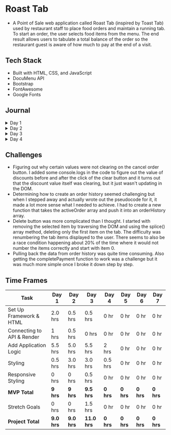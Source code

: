 # Roast Tab
-   A Point of Sale web application called Roast Tab (inspired by Toast Tab) used by restaurant staff to place food orders and maintain a running tab. To start an order, the user selects food items from the menu. The end result allows users to tabulate a total balance of the order so the restaurant guest is aware of how much to pay at the end of a visit.

## Tech Stack
-   Built with HTML, CSS, and JavaScript
-   DocuMenu API
-   Bootstrap
-   FontAwesome
-   Google Fonts

## Journal

<details>
  <summary>Day 1</summary>

#### Set Up

-   Build initial files and connect HTML, CSS, and JS.
-   Add CSS libraries: Bootstrap and Font Awesome.

#### HTML & CSS

-   Add a navbar and a sample button with an event listener that logs text in the console when clicked.
-   Build initial HTML layout with 3 main sections: tab-area, menu-area, and total-area.
-   Create a table for menu items to be added to every time a menu item is selected.
-   Very minor styling, enough to help identify div sizes.

#### JavaScript

-   Expand on button event handler to append a new table row to the tab area with the name of the food item.
-   Loop through array of selected food items, grab the price, and reduce it to a total bill price.
-   Add a Cancel Order button and Send Order button.
-   Add a modal when Pay button is clicked to bring up the payment screen.
-   Add logic to calculate meals tax and to accept a user input value for discounts.

#### Other

-   Examine Postman output and create a sample data set so that I'm not making too many expensive API calls during initial build.
-   Create initial ReadMe file to keep track of progress each day.

      ![Initial Layout](https://i.imgur.com/eixEAK2.png)
      ![Initial Logic](https://media.giphy.com/media/xDddjFdHnXiMHm2eMD/giphy.gif)

    </details>

<details>
     <summary>Day 2</summary>

#### JavaScript
-   Debug calculation of discounts, taxes, and subtotal.
-   Work on logic for order history.
-   Added calculation of total bill based on refactored discounts, taxes, and subtotal.
-   Work on delete button functionality and renumbering of the tab items.
-   Refactor adding items so that the buttons get generated based on the API response dynamically and scales based on number of returned items.
-   Dynamically add event handlers to each of the aforementioned menu option buttons.

#### HTML & CSS
-   Style all sections.
-   Add tabs to menu section and style buttons.
-   Position buttons and minor responsive styling.

#### Other
-   Update sample data with more menu items.

![Day 2 Progress](https://i.imgur.com/ZD5Wol5.png)
![Day 2 Progress](https://media.giphy.com/media/vMLObyTvGXVsarJBYM/giphy.gif)


</details>

<details>
     <summary>Day 3</summary>

#### JavaScript
-   Add logic to create a new order history card on the click of Send.
-   Add logic to pull back order ticket information back to the tab area.
-   Disable editing of an existing order for MVP.
-   Payment functionality.
-   Reverse order of order history to show most recent orders first.

#### HTML & CSS
-   Install new font and color theme to match Toast styling.
-   Add a new order type indicator to differentiate between new orders and old orders.
-   Add a New Order button.
-   Minor responsive styling.
-   Add wiggle for when new ticket orders are added.

#### Other
-   Add a login modal.
-   Add logic for logging in and logging out.

![Day 3 Progress](https://i.imgur.com/tB0cAyV.png)
![Day 3 Progress](https://media.giphy.com/media/OJaEw0B5ChJilPI3ag/giphy.gif)


</details>

<details>
     <summary>Day 4</summary>

#### JavaScript
-   Spent most of the morning debugging the completePayment functionality.
-   Add more validation logic for when payment has been complete (hide/show/disable buttons). 9 to 1,
-   Add logic to change balance due after payment complete. 5 to 530.

#### HTML & CSS
-   Style log in modal and buttons.

#### Other
-   Payment confirmation 1 to 1:30.

![Day 4 Progress](https://i.imgur.com/BoGrGfX.jpg)
![Day 4 Progress](https://i.imgur.com/nahMRgl.png)
![Day 4 Progress](https://media.giphy.com/media/HBPBcCDBTWpUCcYnK9/giphy.gif)


</details>

## Challenges

-   Figuring out why certain values were not clearing on the cancel order button. I added some console.logs in the code to figure out the value of discounts before and after the click of the clear button and it turns out that the discount value itself was clearing, but it just wasn't updating in the DOM.
-   Determining how to create an order history seemed challenging but when I stepped away and actually wrote out the pseudocode for it, it made a lot more sense what I needed to achieve. I had to create a new function that takes the activeOrder array and push it into an orderHistory array.
-   Delete button was more complicated than I thought. I started with removing the selected item by traversing the DOM and using the splice() array method, deleting only the first item on the tab. The difficulty was renumbering the tab items displayed to the user. There seems to also be a race condition happening about 20% of the time where it would not number the items correctly and start with item 0.
-   Pulling back the data from order history was quite time consuming. Also getting the completePayment function to work was a challenge but it was much more simple once I broke it down step by step.

## Time Frames

| Task                       | Day 1       | Day 2       | Day 3        | Day 4     | Day 5     | Day 6     | Day 7     |
| -------------------------- | ----------- | ----------- | ------------ | --------- | --------- | --------- | --------- |
| Set Up Framework & HTML    | 2.0 hrs     | 0.5 hrs     | 0.5 hrs      | 0 hr      | 0 hr      | 0 hr      | 0 hr      |
| Connecting to API & Render | 1 hrs       | 0.5 hrs     | 0 hrs        | 0 hr      | 0 hr      | 0 hr      | 0 hr      |
| Add Application Logic      | 5.5 hrs     | 5.0 hrs     | 5.5 hrs      | 2 hrs     | 0 hr      | 0 hr      | 0 hr      |
| Styling                    | 0.5 hrs     | 3.0 hrs     | 3.0 hrs      | 0.5 hrs   | 0 hr      | 0 hr      | 0 hr      |
| Responsive Styling         | 0 hrs       | 0 hrs       | 0.5 hrs      | 0 hr      | 0 hr      | 0 hr      | 0 hr      |
| **MVP Total**              | **9 hrs**   | **9 hrs**   | **9.5 hrs**  | **0 hrs** | **0 hrs** | **0 hrs** | **0 hrs** |
| Stretch Goals              | 0 hrs       | 0 hrs       | 1.5 hrs      | 0 hr      | 0 hr      | 0 hr      | 0 hr      |
| **Project Total**          | **9.0 hrs** | **9.0 hrs** | **11.0 hrs** | **0 hrs** | **0 hrs** | **0 hrs** | **0 hrs** |
